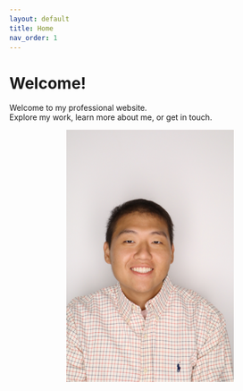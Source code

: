 ```yaml
---
layout: default
title: Home
nav_order: 1
---
```


# Welcome!

Welcome to my professional website.  
Explore my work, learn more about me, or get in touch.

<p align="center">
<img src="img/pic1.jpg" alt="My Photo" width="300"/>
</p>
